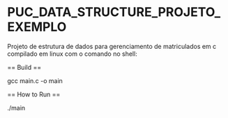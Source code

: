 PUC_DATA_STRUCTURE_PROJETO_EXEMPLO
==================================

Projeto de estrutura de dados para gerenciamento de matriculados em c
compilado em linux com o comando no shell: 

== Build ==

gcc main.c -o main

== How to Run ==

./main
